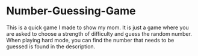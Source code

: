# Number-Guessing-Game
This is a quick game I made to show my mom. It is just a game where you are asked to choose a strength of difficulty and guess the random number. When playing hard mode, you can find the number that needs to be guessed is found in the description.
